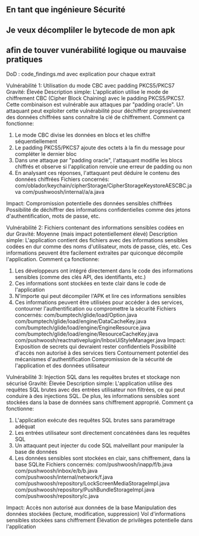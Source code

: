 ## En tant que ingénieure Sécurité

## Je veux décompliler le bytecode de mon apk

## afin de touver vunérabilité logique ou mauvaise pratiques

DoD : code_findings.md avec explication pour chaque extrait

Vulnérabilité 1: Utilisation du mode CBC avec padding PKCS5/PKCS7
Gravité: Élevée
Description simple:
L'application utilise le mode de chiffrement CBC (Cipher Block Chaining) avec le padding PKCS5/PKCS7. Cette combinaison est vulnérable aux attaques par "padding oracle". Un attaquant peut exploiter cette vulnérabilité pour déchiffrer progressivement des données chiffrées sans connaître la clé de chiffrement.
Comment ça fonctionne:

1.  Le mode CBC divise les données en blocs et les chiffre séquentiellement
2.  Le padding PKCS5/PKCS7 ajoute des octets à la fin du message pour compléter le dernier bloc
3.  Dans une attaque par "padding oracle", l'attaquant modifie les blocs chiffrés et observe si l'application renvoie une erreur de padding ou non
4.  En analysant ces réponses, l'attaquant peut déduire le contenu des données chiffrées
    Fichiers concernés:
    com/oblador/keychain/cipherStorage/CipherStorageKeystoreAESCBC.java
    com/pushwoosh/internal/a/a.java

Impact:
Compromission potentielle des données sensibles chiffrées
Possibilité de déchiffrer des informations confidentielles comme des jetons d'authentification, mots de passe, etc.

Vulnérabilité 2: Fichiers contenant des informations sensibles codées en dur
Gravité: Moyenne (mais impact potentiellement élevé)
Description simple:
L'application contient des fichiers avec des informations sensibles codées en dur comme des noms d'utilisateur, mots de passe, clés, etc. Ces informations peuvent être facilement extraites par quiconque décompile l'application.
Comment ça fonctionne:

1.  Les développeurs ont intégré directement dans le code des informations sensibles (comme des clés API, des identifiants, etc.)
2.  Ces informations sont stockées en texte clair dans le code de l'application
3.  N'importe qui peut décompiler l'APK et lire ces informations sensibles
4.  Ces informations peuvent être utilisées pour accéder à des services, contourner l'authentification ou compromettre la sécurité
    Fichiers concernés:
    com/bumptech/glide/load/Option.java
    com/bumptech/glide/load/engine/DataCacheKey.java
    com/bumptech/glide/load/engine/EngineResource.java
    com/bumptech/glide/load/engine/ResourceCacheKey.java
    com/pushwoosh/reactnativeplugin/InboxUiStyleManager.java
    Impact:
    Exposition de secrets qui devraient rester confidentiels
    Possibilité d'accès non autorisé à des services tiers
    Contournement potentiel des mécanismes d'authentification
    Compromission de la sécurité de l'application et des données utilisateur

Vulnérabilité 3: Injection SQL dans les requêtes brutes et stockage non sécurisé
Gravité: Élevée
Description simple:
L'application utilise des requêtes SQL brutes avec des entrées utilisateur non filtrées, ce qui peut conduire à des injections SQL. De plus, les informations sensibles sont stockées dans la base de données sans chiffrement approprié.
Comment ça fonctionne:

1.  L'application exécute des requêtes SQL brutes sans paramétrage adéquat
2.  Les entrées utilisateur sont directement concaténées dans les requêtes SQL
3.  Un attaquant peut injecter du code SQL malveillant pour manipuler la base de données
4.  Les données sensibles sont stockées en clair, sans chiffrement, dans la base SQLite
    Fichiers concernés:
    com/pushwoosh/inapp/f/b.java
    com/pushwoosh/inbox/e/b/b.java
    com/pushwoosh/internal/network/f.java
    com/pushwoosh/repository/LockScreenMediaStorageImpl.java
    com/pushwoosh/repository/PushBundleStorageImpl.java
    com/pushwoosh/repository/c.java

Impact:
Accès non autorisé aux données de la base
Manipulation des données stockées (lecture, modification, suppression)
Vol d'informations sensibles stockées sans chiffrement
Élévation de privilèges potentielle dans l'application
